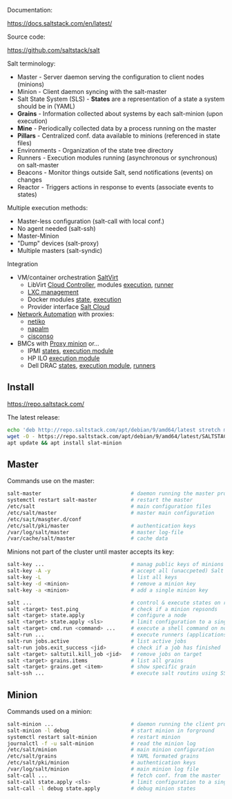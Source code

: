 

Documentation:

<https://docs.saltstack.com/en/latest/>

Source code:

<https://github.com/saltstack/salt>

Salt terminology:

* Master - Server daemon serving the configuration to client nodes (minions)
* Minion - Client daemon syncing with the salt-master
* Salt State System (SLS) - **States** are a representation of a state a system should be in (YAML)
* **Grains** - Information collected about systems by each salt-minion (upon execution)
* **Mine** - Periodically collected data by a process running on the master
* **Pillars** - Centralized conf. data available to minions (referenced in state files)
* Environments - Organization of the state tree directory
* Runners - Execution modules running (asynchronous or synchronous) on salt-master
* Beacons - Monitor things outside Salt, send notifications (events) on changes
* Reactor - Triggers actions in response to events (associate events to states)

Multiple execution methods:

* Master-less configuration (salt-call with local conf.)
* No agent needed (salt-ssh)
* Master-Minion
* "Dump" devices (salt-proxy)
* Multiple masters (salt-syndic)

Integration

* VM/container orchestration [SaltVirt](https://docs.saltstack.com/en/latest/topics/virt/index.html#salt-virt-tutorial)
  * LibVirt [Cloud Controller](https://docs.saltstack.com/en/latest/topics/tutorials/cloud_controller.html), modules [execution](https://docs.saltstack.com/en/latest/ref/modules/all/salt.modules.virt.html), [runner](https://docs.saltstack.com/en/latest/ref/runners/all/salt.runners.virt.html)
  * [LXC management](https://docs.saltstack.com/en/latest/topics/tutorials/cloud_controller.html)
  * Docker modules [state](https://docs.saltstack.com/en/latest/ref/states/all/salt.states.docker.html), [execution](https://docs.saltstack.com/en/develop/ref/modules/all/salt.modules.docker.html)
  * Provider interface [Salt Cloud](https://docs.saltstack.com/en/latest/topics/cloud/index.html)
* [Network Automation](https://docs.saltstack.com/en/latest/topics/network_automation/index.html) with proxies:
  - [netiko](https://docs.saltstack.com/en/develop/ref/proxy/all/salt.proxy.netmiko_px.html)
  - [napalm](https://docs.saltstack.com/en/develop/ref/proxy/all/salt.proxy.napalm.html)
  - [cisconso](https://docs.saltstack.com/en/develop/ref/proxy/all/salt.proxy.cisconso.html)
* BMCs with [Proxy minion](https://docs.saltstack.com/en/latest/topics/proxyminion/index.html) or...
  - IPMI [states](https://docs.saltstack.com/en/latest/ref/states/all/salt.states.ipmi.html), [execution module](https://docs.saltstack.com/en/latest/ref/modules/all/salt.modules.ipmi.html)
  - HP ILO [execution module](https://docs.saltstack.com/en/latest/ref/modules/all/salt.modules.ilo.html)
  - Dell DRAC [states](https://docs.saltstack.com/en/latest/ref/states/all/salt.states.drac.html), [execution module](https://docs.saltstack.com/en/latest/ref/modules/all/salt.modules.drac.html), [runners](https://docs.saltstack.com/en/latest/ref/runners/all/salt.runners.drac.html)

## Install

<https://repo.saltstack.com/>

The latest release:

```bash
echo 'deb http://repo.saltstack.com/apt/debian/9/amd64/latest stretch main' > /etc/apt/sources.list.d/saltstack.list
wget -O - https://repo.saltstack.com/apt/debian/9/amd64/latest/SALTSTACK-GPG-KEY.pub | apt-key add -
apt update && apt install slat-minion
```


## Master

Commands use on the master:

```bash
salt-master                             # daemon running the master process
systemctl restart salt-master           # restart the master 
/etc/salt                               # main configuration files
/etc/salt/master                        # master main configuration
/etc/sa;t/masgter.d/conf
/etc/salt/pki/master                    # authentication keys
/var/log/salt/master                    # master log-file
/var/cache/salt/master                  # cache data
```

Minions not part of the cluster until master accepts its key:

```bash
salt-key ...                            # manag public keys of minions
salt-key -A -y                          # accept all (unaccpeted) Salt minions
salt-key -L                             # list all keys
salt-key -d <minion>                    # remove a minion key
salt-key -a <minion>                    # add a single minion key
```

```bash
salt ...                                # control & execute states on remote systems
salt <target> test.ping                 # check if a minion repsonds
salt <target> state.apply               # configure a node
salt <target> state.apply <sls>         # limit configuration to a single SLS file
salt <target> cmd.run <command> ...     # execute a shell command on nodes
salt-run ...                            # execute runners (applications) on the master
salt-run jobs.active                    # list active jobs
salt-run jobs.exit_success <jid>        # check if a job has finished
salt <target> saltutil.kill_job <jid>   # remove jobs on target
salt <target> grains.items              # list all grains
salt <target> grains.get <item>         # show specific grain
salt-ssh ...                            # execute salt routins using SSH only
```

## Minion

Commands used on a minion:

```bash
salt-minion ...                         # daemon running the client process
salt-minion -l debug                    # start minion in forground
systemctl restart salt-minion           # restart minion
journalctl -f -u salt-minion            # read the minion log
/etc/salt/minion                        # main minion configuration
/etc/salt/grains                        # YAML formated grains
/etc/salt/pki/minion                    # authentication keys
/var/log/salt/minion                    # main minion log file
salt-call ...                           # fetch conf. from the master
salt-call state.apply <sls>             # limit configuration to a single SLS file
salt-call -l debug state.apply          # debug minion states
```

